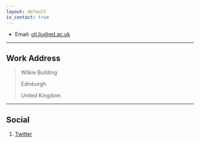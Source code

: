 ```yaml
---
layout: default
is_contact: true
---
```


* Email: [oli.liu@ed.ac.uk](mailto:oli.liu@ed.ac.uk)


---

## Work Address

> Wilkie Building
>
> Edinburgh
>
> United Kingdom

---

## Social

1. [Twitter](https://twitter.com/uililo1)
